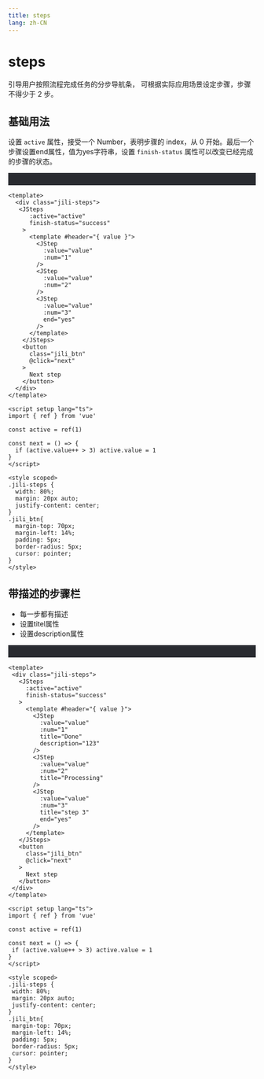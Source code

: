```yaml
---
title: steps
lang: zh-CN
---
```

# steps
引导用户按照流程完成任务的分步导航条， 可根据实际应用场景设定步骤，步骤不得少于 2 步。

## 基础用法

设置 `active` 属性，接受一个 Number，表明步骤的 index，从 0 开始。最后一个步骤设置end属性，值为yes字符串，设置 `finish-status` 属性可以改变已经完成的步骤的状态。
<div style="background-color:#292b30; padding-top:25px"> 
  <mySteps kinds="base" />
</div>

~~~ vue
<template>
  <div class="jili-steps">
   <JSteps
      :active="active"
      finish-status="success"
    >
      <template #header="{ value }">
        <JStep
          :value="value"
          :num="1"
        />
        <JStep
          :value="value"
          :num="2"
        />
        <JStep
          :value="value"
          :num="3"
          end="yes"
        />
      </template>
    </JSteps>
    <button
      class="jili_btn"
      @click="next"
    >
      Next step
    </button>
  </div>
</template>

<script setup lang="ts">
import { ref } from 'vue'

const active = ref(1)

const next = () => {
  if (active.value++ > 3) active.value = 1
}
</script>

<style scoped>
.jili-steps {
  width: 80%;
  margin: 20px auto;
  justify-content: center;
}
.jili_btn{
  margin-top: 70px;
  margin-left: 14%;
  padding: 5px;
  border-radius: 5px;
  cursor: pointer;
}
</style>

~~~


## 带描述的步骤栏
 - 每一步都有描述
 - 设置titel属性
 - 设置description属性
 <div style="background-color:#292b30; padding-top:25px"> 
  <mySteps kinds="description" />
</div>

 ~~~ vue
<template>
  <div class="jili-steps">
    <JSteps
      :active="active"
      finish-status="success"
    >
      <template #header="{ value }">
        <JStep
          :value="value"
          :num="1"
          title="Done"
          description="123"
        />
        <JStep
          :value="value"
          :num="2"
          title="Processing"
        />
        <JStep
          :value="value"
          :num="3"
          title="step 3"
          end="yes"
        />
      </template>
    </JSteps>
    <button
      class="jili_btn"
      @click="next"
    >
      Next step
    </button>
  </div>
</template>

<script setup lang="ts">
import { ref } from 'vue'

const active = ref(1)

const next = () => {
  if (active.value++ > 3) active.value = 1
}
</script>

<style scoped>
.jili-steps {
  width: 80%;
  margin: 20px auto;
  justify-content: center;
}
.jili_btn{
  margin-top: 70px;
  margin-left: 14%;
  padding: 5px;
  border-radius: 5px;
  cursor: pointer;
}
</style>
 ~~~


<script setup>
import mySteps from '../../examples/components/mySteps.vue'
import JStepsBase from '../../packages/components/steps/src/JSteps.vue'
import JStepBase from '../../packages/components/steps/src/JStep.vue'

</script>